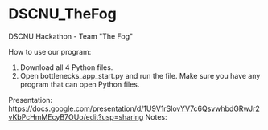 # DSCNU_TheFog
DSCNU Hackathon - Team "The Fog"

How to use our program:
1. Download all 4 Python files.
2. Open bottlenecks_app_start.py and run the file. Make sure you have any program that can open Python files.

Presentation: https://docs.google.com/presentation/d/1U9V1rSlovYV7c6QsvwhbdGRwJr2vKbPcHmMEcyB7OUo/edit?usp=sharing
Notes:
